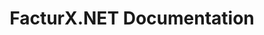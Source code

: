 ---
# https://vitepress.dev/reference/default-theme-home-page
layout: home

title: FacturX.NET Documentation

hero:
  name: FacturX.NET
  text: Web, API, CLI, .NET — your workflow, your way
  tagline: FacturX.NET gives you a unified platform to manage Factur-X documents the way you prefer.
  image: { src: '/logo.png', alt: 'FacturX.NET Logo' }
  actions:
    - theme: brand
      text: What is FacturX.NET?
      link: /guides/what-is-facturxdotnet
    - theme: alt
      text: Getting started
      link: /guides/getting-started
    - theme: alt
      text: GitHub
      link: https://github.com/FacturX-NET/FacturXDotNet

features:
  - title: Web Editor
    icon: { 
      light: 'https://api.iconify.design/bi/globe2.svg?color=%23512bd4', 
      dark: 'https://api.iconify.design/bi/globe2.svg?color=%23CAC0F2', 
      alt: 'WebSite' 
    }
    details: Create, view, and edit Factur-X documents directly in your browser with our user-friendly editor.
    link: {EDITOR-URL}
    linkText: Try it live
  - title: API
    icon: { 
      light: 'https://api.iconify.design/simple-icons/amazonapigateway.svg?color=%23512bd4', 
      dark: 'https://api.iconify.design/simple-icons/amazonapigateway.svg?color=%23CAC0F2', 
      alt: 'API' 
    }
    details: Programmatically generate, read, and validate Factur-X documents through our powerful API.
    link: {API-URL}
    linkText: Try it live
  - title: .NET library and tool
    icon: { 
      light: 'https://api.iconify.design/simple-icons/nuget.svg?color=%23512bd4', 
      dark: 'https://api.iconify.design/simple-icons/nuget.svg?color=%23CAC0F2', 
      alt: 'NuGet' 
    }
    details: Integrate FacturX.NET into your .NET projects or use the CLI to automate workflows directly from the command line.
    link: https://www.nuget.org/profiles/FacturX.NET
    linkText: Download
---